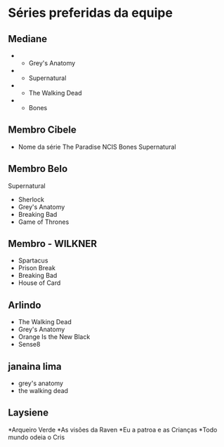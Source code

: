 # Séries preferidas da equipe 

## Mediane
* - Grey's Anatomy
* - Supernatural
* - The Walking Dead 
* - Bones

## Membro Cibele
* Nome da série
The Paradise
NCIS
Bones
Supernatural

## Membro Belo
 Supernatural 
* Sherlock 
* Grey's Anatomy 
* Breaking Bad 
* Game of Thrones

## Membro - WILKNER
* Spartacus
* Prison Break
* Breaking Bad
* House of Card

## Arlindo
* The Walking Dead
* Grey's Anatomy
* Orange Is the New Black
*  Sense8

## janaina lima
* grey's anatomy
* the walking dead

## Laysiene
*Arqueiro Verde
*As visões da Raven
*Eu a patroa e as Crianças
*Todo mundo odeia o Cris
